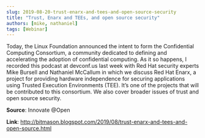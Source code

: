 ```yaml
---
slug: 2019-08-20-trust-enarx-and-tees-and-open-source-security
title: "Trust, Enarx and TEEs, and open source security"
authors: [mike, nathaniel]
tags: [Webinar]
---
```

Today, the Linux Foundation announced the intent to form the Confidential Computing Consortium, a community dedicated to defining and accelerating the adoption of confidential computing. As it so happens, I recorded this podcast at devconf.us last week with Red Hat security experts Mike Bursell and Nathaniel McCallum in which we discuss Red Hat Enarx, a project for providing hardware independence for securing applications using Trusted Execution Environments (TEE). It’s one of the projects that will be contributed to this consortium. We also cover broader issues of trust and open source security.

**Source**: Innovate @Open

**Link**: http://bitmason.blogspot.com/2019/08/trust-enarx-and-tees-and-open-source.html